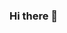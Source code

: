 ### Hi there 👋

<!--
**albertocstll70/albertocstll70** is a ✨ _special_ ✨ repository because its `README.md` (this file) appears on your GitHub profile.

Here are some ideas to get you started:

- 🔭 I’m currently working on ...
- 🌱 I’m currently learning ...
- 👯 I’m looking to collaborate on ...
- 🤔 I’m looking for help with ...
- 💬 Ask me about ...
- 📫 How to reach me: ...
- 😄 Pronouns: ...
- ⚡ Fun fact: ...
-->

     
     
    
     
    
      
      
     
      
     
     
    
     
     
      
 
     
     
    
       
       
         

     
        
        
       
         
       
       
